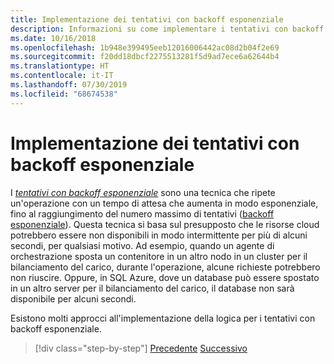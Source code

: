 ```yaml
---
title: Implementazione dei tentativi con backoff esponenziale
description: Informazioni su come implementare i tentativi con backoff esponenziale.
ms.date: 10/16/2018
ms.openlocfilehash: 1b948e399495eeb12016006442ac08d2b04f2e69
ms.sourcegitcommit: f20dd18dbcf2275513281f5d9ad7ece6a62644b4
ms.translationtype: HT
ms.contentlocale: it-IT
ms.lasthandoff: 07/30/2019
ms.locfileid: "68674538"
---
```

# <a name="implement-retries-with-exponential-backoff"></a>Implementazione dei tentativi con backoff esponenziale

I [*tentativi con backoff esponenziale*](/azure/architecture/patterns/retry) sono una tecnica che ripete un'operazione con un tempo di attesa che aumenta in modo esponenziale, fino al raggiungimento del numero massimo di tentativi ([backoff esponenziale](https://en.wikipedia.org/wiki/Exponential_backoff)). Questa tecnica si basa sul presupposto che le risorse cloud potrebbero essere non disponibili in modo intermittente per più di alcuni secondi, per qualsiasi motivo. Ad esempio, quando un agente di orchestrazione sposta un contenitore in un altro nodo in un cluster per il bilanciamento del carico, durante l'operazione, alcune richieste potrebbero non riuscire. Oppure, in SQL Azure, dove un database può essere spostato in un altro server per il bilanciamento del carico, il database non sarà disponibile per alcuni secondi.

Esistono molti approcci all'implementazione della logica per i tentativi con backoff esponenziale.

>[!div class="step-by-step"]
>[Precedente](partial-failure-strategies.md)
>[Successivo](implement-resilient-entity-framework-core-sql-connections.md)
